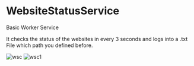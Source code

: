 # WebsiteStatusService

Basic Worker Service

It checks the status of the websites in every 3 seconds and logs into a .txt File which path you defined before.

![wsc](https://user-images.githubusercontent.com/71450016/110614392-57587780-81a3-11eb-9507-cfc75a70997a.png)
![wsc1](https://user-images.githubusercontent.com/71450016/110614396-5889a480-81a3-11eb-8979-ecfc06f06ca0.png)

